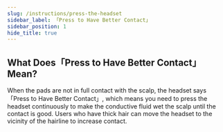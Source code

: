 ```yaml
---
slug: /instructions/press-the-headset
sidebar_label: 「Press to Have Better Contact」
sidebar_position: 1
hide_title: true
---
```


## What Does「Press to Have Better Contact」Mean?
When the pads are not in full contact with the scalp, the headset says 「Press to Have Better Contact」, which means you need to press the headset continuously to make the conductive fluid wet the scalp until the contact is good. Users who have thick hair can move the headset to the vicinity of the hairline to increase contact.

